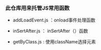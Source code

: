 ### 此仓库用来托管JS常用函数

* addLoadEvent.js ：onload事件处理函数

* inSertAfter.js ： inSertAfter（）函数

* getByClass.js : 使用className选择元素
